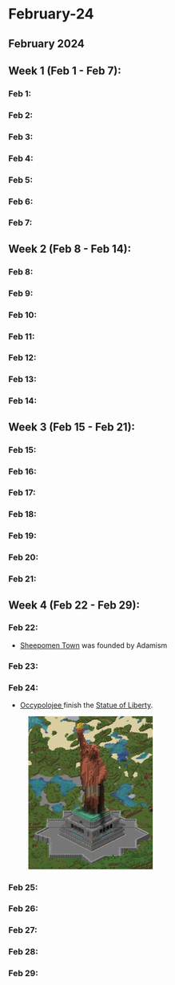 # February-24

## February 2024

## Week 1 (Feb 1 - Feb 7):

### Feb 1:

### Feb 2:

### Feb 3:

### Feb 4:

### Feb 5:

### Feb 6:

### Feb 7:

## Week 2 (Feb 8 - Feb 14):

### Feb 8:

### Feb 9:

### Feb 10:

### Feb 11:

### Feb 12:

### Feb 13:

### Feb 14:

## Week 3 (Feb 15 - Feb 21):

### Feb 15:

### Feb 16:

### Feb 17:

### Feb 18:

### Feb 19:

### Feb 20:

### Feb 21:

## Week 4 (Feb 22 - Feb 29):

### Feb 22:

* [Sheepomen Town](../the-world/civilization/towns/sheepomen-town/) was founded by Adamism

### Feb 23:

### Feb 24:

* [Occypolojee ](../the-world/civilization/players/occypolojee.md)finish the [Statue of Liberty](../the-world/civilization/towns/superalko/statue-of-liberty.md).

<figure><img src="../.gitbook/assets/image (97).png" alt="" width="249"><figcaption></figcaption></figure>

### Feb 25:

### Feb 26:

### Feb 27:

### Feb 28:

### Feb 29:
